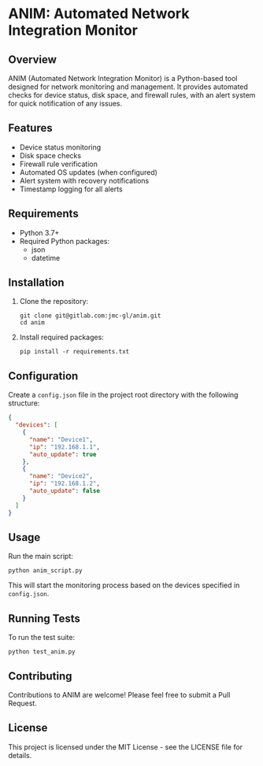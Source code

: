 # ANIM: Automated Network Integration Monitor

## Overview

ANIM (Automated Network Integration Monitor) is a Python-based tool designed for network monitoring and management. It provides automated checks for device status, disk space, and firewall rules, with an alert system for quick notification of any issues.

## Features

- Device status monitoring
- Disk space checks
- Firewall rule verification
- Automated OS updates (when configured)
- Alert system with recovery notifications
- Timestamp logging for all alerts

## Requirements

- Python 3.7+
- Required Python packages:
  - json
  - datetime

## Installation

1. Clone the repository:
   ```
   git clone git@gitlab.com:jmc-gl/anim.git
   cd anim
   ```

2. Install required packages:
   ```
   pip install -r requirements.txt
   ```

## Configuration

Create a `config.json` file in the project root directory with the following structure:

```json
{
  "devices": [
    {
      "name": "Device1",
      "ip": "192.168.1.1",
      "auto_update": true
    },
    {
      "name": "Device2",
      "ip": "192.168.1.2",
      "auto_update": false
    }
  ]
}
```

## Usage

Run the main script:

```
python anim_script.py
```

This will start the monitoring process based on the devices specified in `config.json`.

## Running Tests

To run the test suite:

```
python test_anim.py
```

## Contributing

Contributions to ANIM are welcome! Please feel free to submit a Pull Request.

## License

This project is licensed under the MIT License - see the LICENSE file for details.

